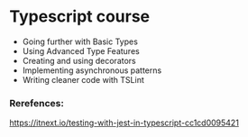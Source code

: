 # Typescript course

* Going further with Basic Types
* Using Advanced Type Features
* Creating and using decorators
* Implementing asynchronous patterns
* Writing cleaner code with TSLint


### Rerefences:

https://itnext.io/testing-with-jest-in-typescript-cc1cd0095421